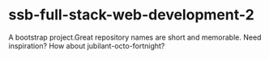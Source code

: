 # ssb-full-stack-web-development-2
A bootstrap project.Great repository names are short and memorable. Need inspiration? How about jubilant-octo-fortnight?
